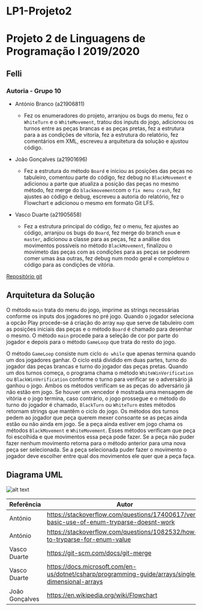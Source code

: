 # LP1-Projeto2
# Projeto 2 de Linguagens de Programação I 2019/2020

##  Felli

### Autoria - Grupo 10

- António Branco (a21906811)
  - Fez os enumeradores do projeto, arranjou os bugs do menu, fez o `WhiteTurn` e o `WhiteMovement`, tratou dos inputs do jogo, adicionou os turnos entre as peças brancas e as peças pretas, fez a estrutura para a as condições de vitoria, fez a estrutura do relatório, fez comentários em XML, escreveu a arquitetura da solução e ajustou código.
  
- João Gonçalves (a21901696)
   - Fez a estrutura do método `Board` e iniciou as posições das peças no tabuleiro, comentou parte do código, fez debug no `BlackMovement` e adicionou a parte que atualiza a posição das peças no mesmo método, fez merge do `blackmovement`com o `fix menu crash`, fez ajustes ao código e debug, escreveu a autoria do relatório, fez o Flowchart e adicionou o mesmo em formato Git LFS.

- Vasco Duarte (a21905658)
  - Fez a estrutura principal do código, fez o menu, fez ajustes ao código, arranjou os bugs do `Board`, fez merge do branch `enum` e `master`, adicionou a classe para as peças, fez a análise dos movimentos possíveis no método `BlackMovement`, finalizou o movimeto das peças com as condições para as peças se poderem comer umas àsa outras, fez debug num modo geral e completou o código para as condições de vitória. 

 [Repositório git](https://github.com/LizardonPT/LP1-Projeto2.git)

## Arquitetura da Solução
O método `main` trata do menu do jogo, imprime as strings necessárias conforme os inputs dos jogadores no pré jogo.
Quando o jogador seleciona a opcão Play procede-se á criação do array `map` que serve de tabuleiro com as posições iniciais das peças e o método `Board` é chamado para desenhar o mesmo.
O método `main` procede para a seleção de cor por parte do jogador e depois para o método `GameLoop` que trata do resto do jogo.

O método `GameLoop` consiste num ciclo `do while` que apenas termina quando um dos jogadores ganhar. O ciclo está dividido em duas partes, turno do jogador das peças brancas e turno do jogador das peças pretas. Quando um dos turnos começa, o programa chama o método `WhiteWinVerification` ou `BlackWinVerification` conforme o turno para verificar se o adversário já ganhou o jogo. Ambos os métodos verificam se as peças do adversário já não estão em jogo. Se houver um vencedor é mostrada uma mensagem de vitória e o jogo termina, caso contrário, o jogo prossegue e o método do turno do jogador é chamado, `BlackTurn` ou `WhiteTurn` estes métodos retornam strings que mantêm o ciclo do jogo. Os métodos dos turnos pedem ao jogador que peça querem mexer consoante se as peças ainda estão ou não ainda em jogo. Se a peça ainda estiver em jogo chama os métodos `BlackMovement` e `WhiteMovement`.
Esses métodos verificam que peça foi escolhida e que movimentos essa peça pode fazer. Se a peça não puder fazer nenhum movimento retorna para o método anterior para uma nova peça ser selecionada. Se a peça selecionada puder fazer o movimento o jogador deve escolher entre qual dos movimentos ele quer que a peça faça.

## Diagrama UML
![alt text](https://cdn.discordapp.com/attachments/711342039249190992/711352511671304242/Diagrama_UML.png)

|Referência|Autor|
| - | - |
|António|https://stackoverflow.com/questions/17400617/very-basic-use-of-enum-tryparse-doesnt-work
|António|https://stackoverflow.com/questions/1082532/how-to-tryparse-for-enum-value
|Vasco Duarte| https://git-scm.com/docs/git-merge
|Vasco Duarte| https://docs.microsoft.com/en-us/dotnet/csharp/programming-guide/arrays/single-dimensional-arrays
|João Gonçalves| https://en.wikipedia.org/wiki/Flowchart